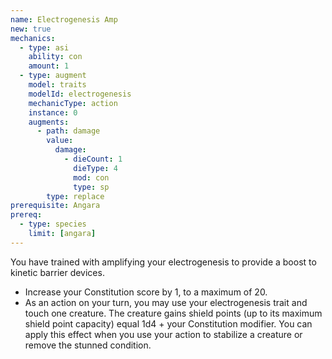 ```yaml
---
name: Electrogenesis Amp
new: true
mechanics:
  - type: asi
    ability: con
    amount: 1
  - type: augment
    model: traits
    modelId: electrogenesis
    mechanicType: action
    instance: 0
    augments:
      - path: damage
        value:
          damage:
            - dieCount: 1
              dieType: 4
              mod: con
              type: sp
        type: replace
prerequisite: Angara
prereq:
  - type: species
    limit: [angara]
---
```

You have trained with amplifying your electrogenesis to provide a boost to kinetic barrier devices.

- Increase your Constitution score by 1, to a maximum of 20.
- As an action on your turn, you may use your electrogenesis trait and touch one creature. The
creature gains shield points (up to its maximum shield point capacity) equal 1d4 + your
Constitution modifier. You can apply this effect when you use your action to stabilize a
creature or remove the stunned condition.
